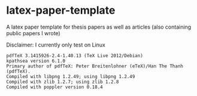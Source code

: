 latex-paper-template
====================

A latex paper template for thesis papers as well as articles (also containing public papers I wrote)

Disclaimer:
I currently only test on Linux 

	pdfTeX 3.1415926-2.4-1.40.13 (TeX Live 2012/Debian)
	kpathsea version 6.1.0
	Primary author of pdfTeX: Peter Breitenlohner (eTeX)/Han The Thanh (pdfTeX).
	Compiled with libpng 1.2.49; using libpng 1.2.49
	Compiled with zlib 1.2.7; using zlib 1.2.8
	Compiled with poppler version 0.18.4 
